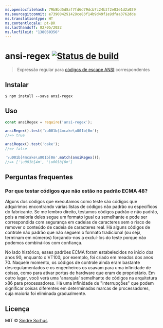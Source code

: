 ```yaml
---
ms.openlocfilehash: 79b8bd5d8af7fd6d79dcb7c24b3f2e03e1d2a029
ms.sourcegitcommit: e739004291428ce83f14b9d49f1e9dfaa3762dde
ms.translationtype: HT
ms.contentlocale: pt-BR
ms.lasthandoff: 02/05/2022
ms.locfileid: "138050356"
---
```

# <a name="ansi-regex-build-statushttpstravis-ciorgchalkansi-regex"></a>ansi-regex [![Status de build](https://travis-ci.org/chalk/ansi-regex.svg?branch=master)](https://travis-ci.org/chalk/ansi-regex)

> Expressão regular para [códigos de escape ANSI](http://en.wikipedia.org/wiki/ANSI_escape_code) correspondentes


## <a name="install"></a>Instalar

```
$ npm install --save ansi-regex
```


## <a name="usage"></a>Uso

```js
const ansiRegex = require('ansi-regex');

ansiRegex().test('\u001b[4mcake\u001b[0m');
//=> true

ansiRegex().test('cake');
//=> false

'\u001b[4mcake\u001b[0m'.match(ansiRegex());
//=> ['\u001b[4m', '\u001b[0m']
```

## <a name="faq"></a>Perguntas frequentes

### <a name="why-do-you-test-for-codes-not-in-the-ecma-48-standard"></a>Por que testar códigos que não estão no padrão ECMA 48?

Alguns dos códigos que executamos como teste são códigos que adquirimos encontrando várias listas de códigos não padrão ou específicos do fabricante. Se me lembro direito, testamos códigos padrão e não padrão, pois a maioria deles segue um formato igual ou semelhante e pode ser correspondida com segurança em cadeias de caracteres sem o risco de remover o conteúdo de cadeia de caracteres real. Há alguns códigos de controle não padrão que não seguem o formato tradicional (ou seja, terminam em números) forçando-nos a excluí-los do teste porque não podemos combiná-los com confiança.

No lado histórico, esses padrões ECMA foram estabelecidos no início dos anos 90, enquanto o VT100, por exemplo, foi criado em meados dos anos 70. Naquele momento, os códigos de controle ainda eram bastante desregulamentados e os engenheiros os usavam para uma infinidade de coisas, como para ativar portas de hardware que eram de proprietário. Em outro lugar, você verá uma 'anarquia' semelhante de códigos na arquitetura x86 para processadores. Há uma infinidade de "interrupções" que podem significar coisas diferentes em determinadas marcas de processadores, cuja maioria foi eliminada gradualmente.


## <a name="license"></a>Licença

MIT © [Sindre Sorhus](http://sindresorhus.com)

